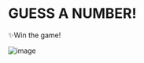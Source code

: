 # GUESS A NUMBER!

✨Win the game!

![image](https://github.com/rahulrajput-rr/Guess-Game/assets/104721504/1a164eff-0614-4555-ae44-216886b1b777)


